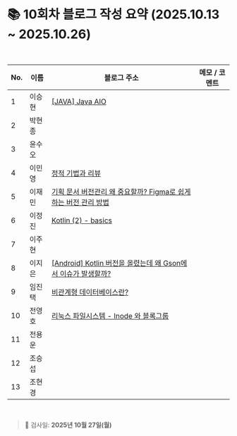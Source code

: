 # 📚 10회차 블로그 작성 요약 (2025.10.13 ~ 2025.10.26)

<br>

| No. | 이름  | 블로그 주소                                                 | 메모 / 코멘트 |
|-----|-----|--------------------------------------------------------|----------|
| 1   | 이승현 | [[JAVA] Java AIO](https://ssddo-story.tistory.com/73)  |          |
| 2   | 박현종 |                                                        |          |
| 3   | 윤수오 |                                                        |          |
| 4   | 이민영 | [정적 기법과 리뷰](https://stylish-minyoung.tistory.com/218)  |          |
| 5   | 이재민 | [기획 문서 버전관리 왜 중요할까? Figma로 쉽게 하는 버전 관리 방법](https://jam-scribble.tistory.com/48)                                                       |          |
| 6   | 이정진 | [Kotlin (2) - basics](https://freshdev.tistory.com/79) |          |
| 7   | 이주현 |                                                        |          |
| 8   | 이지은 | [[Android] Kotlin 버전을 올렸는데 왜 Gson에서 이슈가 발생할까?](https://ji-eeeun.tistory.com/132) |          |
| 9   | 임진택 | [비관계형 데이터베이스란?](https://taekt.tistory.com/48)          |          |
| 10  | 전영호 | [리눅스 파일시스템 - Inode 와 블록그룹](https://aplbly.tistory.com/33)           |          |
| 11  | 전용운 |                                                        |          |
| 12  | 조승섭 |                                                        |          |
| 13  | 조현경 |                                                        |          |

<br>

> 📌 검사일: **2025년 10월 27일(월)**
